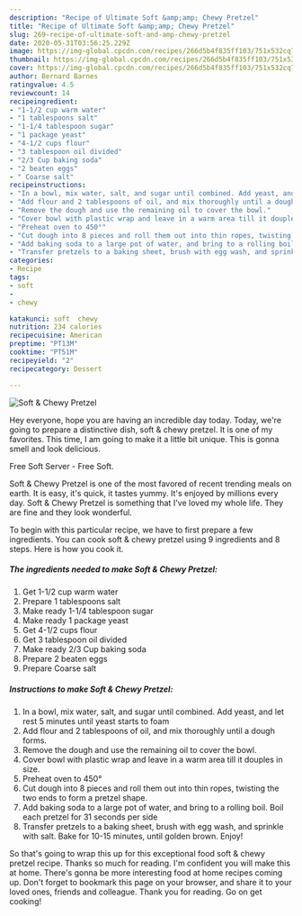 ```yaml
---
description: "Recipe of Ultimate Soft &amp;amp; Chewy Pretzel"
title: "Recipe of Ultimate Soft &amp;amp; Chewy Pretzel"
slug: 269-recipe-of-ultimate-soft-and-amp-chewy-pretzel
date: 2020-05-31T03:56:25.229Z
image: https://img-global.cpcdn.com/recipes/266d5b4f835ff103/751x532cq70/soft-chewy-pretzel-recipe-main-photo.jpg
thumbnail: https://img-global.cpcdn.com/recipes/266d5b4f835ff103/751x532cq70/soft-chewy-pretzel-recipe-main-photo.jpg
cover: https://img-global.cpcdn.com/recipes/266d5b4f835ff103/751x532cq70/soft-chewy-pretzel-recipe-main-photo.jpg
author: Bernard Barnes
ratingvalue: 4.5
reviewcount: 14
recipeingredient:
- "1-1/2 cup warm water"
- "1 tablespoons salt"
- "1-1/4 tablespoon sugar"
- "1 package yeast"
- "4-1/2 cups flour"
- "3 tablespoon oil divided"
- "2/3 Cup baking soda"
- "2 beaten eggs"
- " Coarse salt"
recipeinstructions:
- "In a bowl, mix water, salt, and sugar until combined. Add yeast, and let rest 5 minutes until yeast starts to foam"
- "Add flour and 2 tablespoons of oil, and mix thoroughly until a dough forms."
- "Remove the dough and use the remaining oil to cover the bowl."
- "Cover bowl with plastic wrap and leave in a warm area till it douples in size."
- "Preheat oven to 450°"
- "Cut dough into 8 pieces and roll them out into thin ropes, twisting the two ends to form a pretzel shape."
- "Add baking soda to a large pot of water, and bring to a rolling boil. Boil each pretzel for 31 seconds per side"
- "Transfer pretzels to a baking sheet, brush with egg wash, and sprinkle with salt. Bake for 10-15 minutes, until golden brown. Enjoy!"
categories:
- Recipe
tags:
- soft
- 
- chewy

katakunci: soft  chewy 
nutrition: 234 calories
recipecuisine: American
preptime: "PT13M"
cooktime: "PT51M"
recipeyield: "2"
recipecategory: Dessert

---
```



![Soft &amp; Chewy Pretzel](https://img-global.cpcdn.com/recipes/266d5b4f835ff103/751x532cq70/soft-chewy-pretzel-recipe-main-photo.jpg)

Hey everyone, hope you are having an incredible day today. Today, we're going to prepare a distinctive dish, soft &amp; chewy pretzel. It is one of my favorites. This time, I am going to make it a little bit unique. This is gonna smell and look delicious.

Free Soft Server - Free Soft.

Soft &amp; Chewy Pretzel is one of the most favored of recent trending meals on earth. It is easy, it's quick, it tastes yummy. It's enjoyed by millions every day. Soft &amp; Chewy Pretzel is something that I've loved my whole life. They are fine and they look wonderful.


To begin with this particular recipe, we have to first prepare a few ingredients. You can cook soft &amp; chewy pretzel using 9 ingredients and 8 steps. Here is how you cook it.

<!--inarticleads1-->

##### The ingredients needed to make Soft &amp; Chewy Pretzel:

1. Get 1-1/2 cup warm water
1. Prepare 1 tablespoons salt
1. Make ready 1-1/4 tablespoon sugar
1. Make ready 1 package yeast
1. Get 4-1/2 cups flour
1. Get 3 tablespoon oil divided
1. Make ready 2/3 Cup baking soda
1. Prepare 2 beaten eggs
1. Prepare  Coarse salt




<!--inarticleads2-->

##### Instructions to make Soft &amp; Chewy Pretzel:

1. In a bowl, mix water, salt, and sugar until combined. Add yeast, and let rest 5 minutes until yeast starts to foam
1. Add flour and 2 tablespoons of oil, and mix thoroughly until a dough forms.
1. Remove the dough and use the remaining oil to cover the bowl.
1. Cover bowl with plastic wrap and leave in a warm area till it douples in size.
1. Preheat oven to 450°
1. Cut dough into 8 pieces and roll them out into thin ropes, twisting the two ends to form a pretzel shape.
1. Add baking soda to a large pot of water, and bring to a rolling boil. Boil each pretzel for 31 seconds per side
1. Transfer pretzels to a baking sheet, brush with egg wash, and sprinkle with salt. Bake for 10-15 minutes, until golden brown. Enjoy!




So that's going to wrap this up for this exceptional food soft &amp; chewy pretzel recipe. Thanks so much for reading. I'm confident you will make this at home. There's gonna be more interesting food at home recipes coming up. Don't forget to bookmark this page on your browser, and share it to your loved ones, friends and colleague. Thank you for reading. Go on get cooking!
